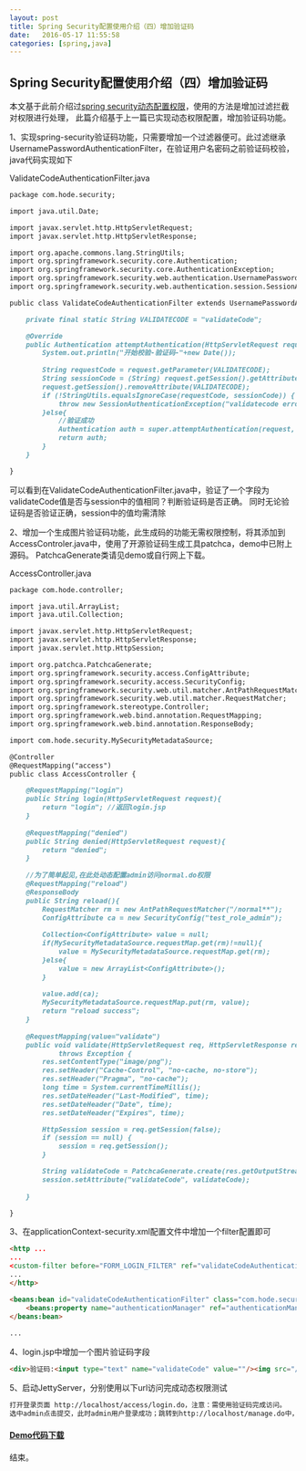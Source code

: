 ```yaml
---
layout: post
title: Spring Security配置使用介绍（四）增加验证码
date:   2016-05-17 11:55:58
categories: [spring,java]
---
```


## Spring Security配置使用介绍（四）增加验证码

本文基于此前介绍过<a href="/spring/java/2016/05/16/spring-security-2.html">spring security动态配置权限</a>，使用的方法是增加过滤拦截对权限进行处理，
此篇介绍基于上一篇已实现动态权限配置，增加验证码功能。

1、实现spring-security验证码功能，只需要增加一个过滤器便可。此过滤继承UsernamePasswordAuthenticationFilter，在验证用户名密码之前验证码校验，
java代码实现如下

ValidateCodeAuthenticationFilter.java

```markdown
package com.hode.security;

import java.util.Date;

import javax.servlet.http.HttpServletRequest;
import javax.servlet.http.HttpServletResponse;

import org.apache.commons.lang.StringUtils;
import org.springframework.security.core.Authentication;
import org.springframework.security.core.AuthenticationException;
import org.springframework.security.web.authentication.UsernamePasswordAuthenticationFilter;
import org.springframework.security.web.authentication.session.SessionAuthenticationException;

public class ValidateCodeAuthenticationFilter extends UsernamePasswordAuthenticationFilter {

	private final static String VALIDATECODE = "validateCode";

	@Override
	public Authentication attemptAuthentication(HttpServletRequest request, HttpServletResponse response) throws AuthenticationException {
		System.out.println("开始校验-验证码-"+new Date());
		
		String requestCode = request.getParameter(VALIDATECODE);
		String sessionCode = (String) request.getSession().getAttribute(VALIDATECODE);
		request.getSession().removeAttribute(VALIDATECODE);
		if (!StringUtils.equalsIgnoreCase(requestCode, sessionCode)) {
			throw new SessionAuthenticationException("validatecode error");
		}else{
			//验证成功
			Authentication auth = super.attemptAuthentication(request, response);
			return auth;
		}
	}

}

```

可以看到在ValidateCodeAuthenticationFilter.java中，验证了一个字段为validateCode值是否与session中的值相同？判断验证码是否正确。
同时无论验证码是否验证正确，session中的值均需清除


2、增加一个生成图片验证码功能，此生成码的功能无需权限控制，将其添加到AccessControler.java中，使用了开源验证码生成工具patchca，demo中已附上源码。
PatchcaGenerate类请见demo或自行网上下载。

AccessController.java

```markdown
package com.hode.controller;

import java.util.ArrayList;
import java.util.Collection;

import javax.servlet.http.HttpServletRequest;
import javax.servlet.http.HttpServletResponse;
import javax.servlet.http.HttpSession;

import org.patchca.PatchcaGenerate;
import org.springframework.security.access.ConfigAttribute;
import org.springframework.security.access.SecurityConfig;
import org.springframework.security.web.util.matcher.AntPathRequestMatcher;
import org.springframework.security.web.util.matcher.RequestMatcher;
import org.springframework.stereotype.Controller;
import org.springframework.web.bind.annotation.RequestMapping;
import org.springframework.web.bind.annotation.ResponseBody;

import com.hode.security.MySecurityMetadataSource;

@Controller
@RequestMapping("access")
public class AccessController {

	@RequestMapping("login")
	public String login(HttpServletRequest request){
		return "login"; //返回login.jsp
	}
	
	@RequestMapping("denied")
	public String denied(HttpServletRequest request){
		return "denied";
	}
	
	//为了简单起见,在此处动态配置admin访问normal.do权限
	@RequestMapping("reload")
	@ResponseBody
	public String reload(){
		RequestMatcher rm = new AntPathRequestMatcher("/normal**");
		ConfigAttribute ca = new SecurityConfig("test_role_admin");
		
		Collection<ConfigAttribute> value = null;
		if(MySecurityMetadataSource.requestMap.get(rm)!=null){
			value = MySecurityMetadataSource.requestMap.get(rm);
		}else{
			value = new ArrayList<ConfigAttribute>();
		}
		
		value.add(ca);
		MySecurityMetadataSource.requestMap.put(rm, value);
		return "reload success";
	}
	
	@RequestMapping(value="validate")
	public void validate(HttpServletRequest req, HttpServletResponse res)
			throws Exception {
		res.setContentType("image/png");
		res.setHeader("Cache-Control", "no-cache, no-store");
		res.setHeader("Pragma", "no-cache");
		long time = System.currentTimeMillis();
		res.setDateHeader("Last-Modified", time);
		res.setDateHeader("Date", time);
		res.setDateHeader("Expires", time);

		HttpSession session = req.getSession(false);
		if (session == null) {
			session = req.getSession();
		}

		String validateCode = PatchcaGenerate.create(res.getOutputStream());
		session.setAttribute("validateCode", validateCode);
		
	}

}

```

3、在applicationContext-security.xml配置文件中增加一个filter配置即可

```markdown
<http ...
...
<custom-filter before="FORM_LOGIN_FILTER" ref="validateCodeAuthenticationFilter" />
...
</http>

<beans:bean id="validateCodeAuthenticationFilter" class="com.hode.security.ValidateCodeAuthenticationFilter" >
	<beans:property name="authenticationManager" ref="authenticationManager" />
</beans:bean>
	
...
```

4、login.jsp中增加一个图片验证码字段

```markdown
<div>验证码:<input type="text" name="validateCode" value=""/><img src="/access/validate.do" /></div>
```


5、启动JettyServer，分别使用以下url访问完成动态权限测试

```markdown
打开登录页面 http://localhost/access/login.do，注意：需使用验证码完成访问。
选中admin点击提交，此时admin用户登录成功；跳转到http://localhost/manage.do中，若验证码不正确，将提示验证失败。
```

<h4><a href="/rar/spring-security4.rar"><b>Demo代码下载</b></a></h4>


结束。
